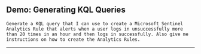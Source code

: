 ## Demo: Generating KQL Queries

```
Generate a KQL query that I can use to create a Microsoft Sentinel Analytics Rule that alerts when a user logs in unsuccessfully more than 20 times in an hour and then logs in successfully. Also give me instructions on how to create the Analytics Rules.
```
---

